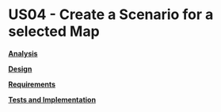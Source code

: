 # US04 - Create a Scenario for a selected Map

**[Analysis](02.analysis/US04-analysis.md)**

**[Design](03.design/US04-design.md)**

**[Requirements](01.requirements-engineering/US04-requirements.md)**

**[Tests and Implementation](04.tests-and-implementation/US04-tests-and-implementation.md)**